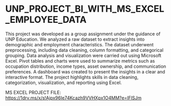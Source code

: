 # UNP_PROJECT_BI_WITH_MS_EXCEL_EMPLOYEE_DATA

This project was developed as a group assignment under the guidance of UNP Education.
We analyzed a raw dataset to extract insights into demographic and employment characteristics.
The dataset underwent preprocessing, including data cleaning, column formatting, and categorical grouping.
Data analysis and visualization were carried out using Microsoft Excel.
Pivot tables and charts were used to summarize metrics such as occupation distribution, income types, asset ownership, and communication preferences.
A dashboard was created to present the insights in a clear and interactive format.
The project highlights skills in data cleaning, categorization, visualization, and reporting using Excel.

MS EXCEL PROJECT FILE: https://1drv.ms/x/s!Ajpx96Ie74Kcazh9VVHXpx1O4MM?e=IFlSJm

